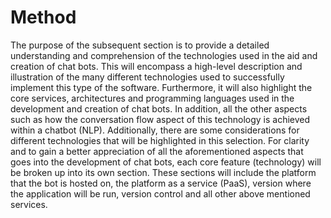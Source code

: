 # Method

The purpose of the subsequent section is to provide a detailed understanding and comprehension of the technologies used in the aid and creation of chat bots. This will encompass a high-level description and illustration of the many different technologies used to successfully implement this type of the software. Furthermore, it will also highlight the core services, architectures and programming languages used in the development and creation of chat bots. In addition, all the other aspects such as how the conversation flow aspect of this technology is achieved within a chatbot (NLP). Additionally, there are some considerations for different technologies that will be highlighted in this selection. For clarity and to gain a better appreciation of all the aforementioned aspects that goes into the development of chat bots, each core feature (technology) will be broken up into its own section. These sections will include the platform that the bot is hosted on, the platform as a service (PaaS), version where the application will be run, version control and all other above mentioned services.

<!--Dont think this makes sense: -

"addition, all the other aspects such as how the conversation flow aspect of this technology is achieved within a chatbot (NLP)"

"version where the application will be run"
-->
